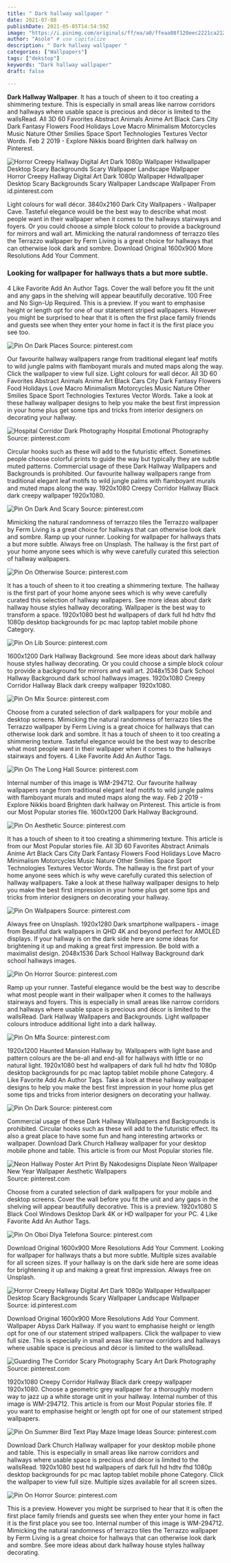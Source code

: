 ```yaml
---
title: " Dark hallway wallpaper "
date: 2021-07-08
publishDate: 2021-05-05T14:54:59Z
image: "https://i.pinimg.com/originals/ff/ea/a0/ffeaa08f120eec2221ca212134d55768.jpg"
author: "Asole" # use capitalize
description: " Dark hallway wallpaper "
categories: ["Wallpapers"]
tags: ["dekstop"]
keywords: "Dark hallway wallpaper"
draft: false

---
```



**Dark Hallway Wallpaper**. It has a touch of sheen to it too creating a shimmering texture. This is especially in small areas like narrow corridors and hallways where usable space is precious and décor is limited to the wallsRead. All 3D 60 Favorites Abstract Animals Anime Art Black Cars City Dark Fantasy Flowers Food Holidays Love Macro Minimalism Motorcycles Music Nature Other Smilies Space Sport Technologies Textures Vector Words. Feb 2 2019 - Explore Nikkis board Brighten dark hallway on Pinterest.

![Horror Creepy Hallway Digital Art Dark 1080p Wallpaper Hdwallpaper Desktop Scary Backgrounds Scary Wallpaper Landscape Wallpaper](https://i.pinimg.com/originals/26/9c/db/269cdb6bc4a9ca6ed820b1e09e19b49c.jpg "Horror Creepy Hallway Digital Art Dark 1080p Wallpaper Hdwallpaper Desktop Scary Backgrounds Scary Wallpaper Landscape Wallpaper")
Horror Creepy Hallway Digital Art Dark 1080p Wallpaper Hdwallpaper Desktop Scary Backgrounds Scary Wallpaper Landscape Wallpaper From id.pinterest.com


Light colours for wall décor. 3840x2160 Dark City Wallpapers - Wallpaper Cave. Tasteful elegance would be the best way to describe what most people want in their wallpaper when it comes to the hallways stairways and foyers. Or you could choose a simple block colour to provide a background for mirrors and wall art. Mimicking the natural randomness of terrazzo tiles the Terrazzo wallpaper by Ferm Living is a great choice for hallways that can otherwise look dark and sombre. Download Original 1600x900 More Resolutions Add Your Comment.

### Looking for wallpaper for hallways thats a but more subtle.

4 Like Favorite Add An Author Tags. Cover the wall before you fit the unit and any gaps in the shelving will appear beautifully decorative. 100 Free and No Sign-Up Required. This is a preview. If you want to emphasise height or length opt for one of our statement striped wallpapers. However you might be surprised to hear that it is often the first place family friends and guests see when they enter your home in fact it is the first place you see too.


![Pin On Dark Places](https://i.pinimg.com/originals/81/a2/53/81a25303a0d0ad0cf9a3f7cc1d548475.jpg "Pin On Dark Places")
Source: pinterest.com

Our favourite hallway wallpapers range from traditional elegant leaf motifs to wild jungle palms with flamboyant murals and muted maps along the way. Click the wallpaper to view full size. Light colours for wall décor. All 3D 60 Favorites Abstract Animals Anime Art Black Cars City Dark Fantasy Flowers Food Holidays Love Macro Minimalism Motorcycles Music Nature Other Smilies Space Sport Technologies Textures Vector Words. Take a look at these hallway wallpaper designs to help you make the best first impression in your home plus get some tips and tricks from interior designers on decorating your hallway.

![Hospital Corridor Dark Photography Hospital Emotional Photography](https://i.pinimg.com/originals/b9/49/a7/b949a70c70f6419e43b8cf45feb3aeb0.jpg "Hospital Corridor Dark Photography Hospital Emotional Photography")
Source: pinterest.com

Circular hooks such as these will add to the futuristic effect. Sometimes people choose colorful prints to guide the way but typically they are subtle muted patterns. Commercial usage of these Dark Hallway Wallpapers and Backgrounds is prohibited. Our favourite hallway wallpapers range from traditional elegant leaf motifs to wild jungle palms with flamboyant murals and muted maps along the way. 1920x1080 Creepy Corridor Hallway Black dark creepy wallpaper 1920x1080.

![Pin On Dark And Scary](https://i.pinimg.com/originals/a1/51/d2/a151d2e51003bd9a97b2b217631d3675.jpg "Pin On Dark And Scary")
Source: pinterest.com

Mimicking the natural randomness of terrazzo tiles the Terrazzo wallpaper by Ferm Living is a great choice for hallways that can otherwise look dark and sombre. Ramp up your runner. Looking for wallpaper for hallways thats a but more subtle. Always free on Unsplash. The hallway is the first part of your home anyone sees which is why weve carefully curated this selection of hallway wallpapers.

![Pin On Otherwise](https://i.pinimg.com/originals/c8/5a/62/c85a620581dc24332d5cb91acc3d5226.jpg "Pin On Otherwise")
Source: pinterest.com

It has a touch of sheen to it too creating a shimmering texture. The hallway is the first part of your home anyone sees which is why weve carefully curated this selection of hallway wallpapers. See more ideas about dark hallway house styles hallway decorating. Wallpaper is the best way to transform a space. 1920x1080 best hd wallpapers of dark full hd hdtv fhd 1080p desktop backgrounds for pc mac laptop tablet mobile phone Category.

![Pin On Lib](https://i.pinimg.com/originals/4c/f1/b6/4cf1b6b42f5d50d873f03d21279dd4d6.jpg "Pin On Lib")
Source: pinterest.com

1600x1200 Dark Hallway Background. See more ideas about dark hallway house styles hallway decorating. Or you could choose a simple block colour to provide a background for mirrors and wall art. 2048x1536 Dark School Hallway Background dark school hallways images. 1920x1080 Creepy Corridor Hallway Black dark creepy wallpaper 1920x1080.

![Pin On Mix](https://i.pinimg.com/originals/fe/d0/14/fed014d32163cd0334a9e11c2fabf2f0.jpg "Pin On Mix")
Source: pinterest.com

Choose from a curated selection of dark wallpapers for your mobile and desktop screens. Mimicking the natural randomness of terrazzo tiles the Terrazzo wallpaper by Ferm Living is a great choice for hallways that can otherwise look dark and sombre. It has a touch of sheen to it too creating a shimmering texture. Tasteful elegance would be the best way to describe what most people want in their wallpaper when it comes to the hallways stairways and foyers. 4 Like Favorite Add An Author Tags.

![Pin On The Long Hall](https://i.pinimg.com/originals/c9/cb/05/c9cb0547fb4e11cad9d97f4e1464fee1.jpg "Pin On The Long Hall")
Source: pinterest.com

Internal number of this image is WM-294712. Our favourite hallway wallpapers range from traditional elegant leaf motifs to wild jungle palms with flamboyant murals and muted maps along the way. Feb 2 2019 - Explore Nikkis board Brighten dark hallway on Pinterest. This article is from our Most Popular stories file. 1600x1200 Dark Hallway Background.

![Pin On Aesthetic](https://i.pinimg.com/originals/70/1c/51/701c514d50e2ff6877ad93aa5aa705ba.jpg "Pin On Aesthetic")
Source: pinterest.com

It has a touch of sheen to it too creating a shimmering texture. This article is from our Most Popular stories file. All 3D 60 Favorites Abstract Animals Anime Art Black Cars City Dark Fantasy Flowers Food Holidays Love Macro Minimalism Motorcycles Music Nature Other Smilies Space Sport Technologies Textures Vector Words. The hallway is the first part of your home anyone sees which is why weve carefully curated this selection of hallway wallpapers. Take a look at these hallway wallpaper designs to help you make the best first impression in your home plus get some tips and tricks from interior designers on decorating your hallway.

![Pin On Wallpapers](https://i.pinimg.com/originals/b3/43/55/b3435563ab2c306f52d3e79bd37a9085.jpg "Pin On Wallpapers")
Source: pinterest.com

Always free on Unsplash. 1920x1280 Dark smartphone wallpapers - image from Beautiful dark wallpapers in QHD 4K and beyond perfect for AMOLED displays. If your hallway is on the dark side here are some ideas for brightening it up and making a great first impression. Be bold with a maximalist design. 2048x1536 Dark School Hallway Background dark school hallways images.

![Pin On Horror](https://i.pinimg.com/originals/54/56/d8/5456d893b687340f10d9a3831ecdbd42.jpg "Pin On Horror")
Source: pinterest.com

Ramp up your runner. Tasteful elegance would be the best way to describe what most people want in their wallpaper when it comes to the hallways stairways and foyers. This is especially in small areas like narrow corridors and hallways where usable space is precious and décor is limited to the wallsRead. Dark Hallway Wallpapers and Backgrounds. Light wallpaper colours introduce additional light into a dark hallway.

![Pin On Mfa](https://i.pinimg.com/originals/e2/d0/13/e2d013ca9c2c7a4fd4f0a7b02fe62ed6.png "Pin On Mfa")
Source: pinterest.com

1920x1200 Haunted Mansion Hallway by. Wallpapers with light base and pattern colours are the be-all and end-all for hallways with little or no natural light. 1920x1080 best hd wallpapers of dark full hd hdtv fhd 1080p desktop backgrounds for pc mac laptop tablet mobile phone Category. 4 Like Favorite Add An Author Tags. Take a look at these hallway wallpaper designs to help you make the best first impression in your home plus get some tips and tricks from interior designers on decorating your hallway.

![Pin On Dark](https://i.pinimg.com/originals/ba/4a/73/ba4a73aca189680c011a58afc46b3ff8.jpg "Pin On Dark")
Source: pinterest.com

Commercial usage of these Dark Hallway Wallpapers and Backgrounds is prohibited. Circular hooks such as these will add to the futuristic effect. Its also a great place to have some fun and hang interesting artworks or wallpaper. Download Dark Church Hallway wallpaper for your desktop mobile phone and table. This article is from our Most Popular stories file.

![Neon Hallway Poster Art Print By Nakodesigns Displate Neon Wallpaper New Year Wallpaper Aesthetic Wallpapers](https://i.pinimg.com/originals/a8/a3/ef/a8a3efdb63b61b933b63f481651a1747.png "Neon Hallway Poster Art Print By Nakodesigns Displate Neon Wallpaper New Year Wallpaper Aesthetic Wallpapers")
Source: pinterest.com

Choose from a curated selection of dark wallpapers for your mobile and desktop screens. Cover the wall before you fit the unit and any gaps in the shelving will appear beautifully decorative. This is a preview. 1920x1080 S Black Cool Windows Desktop Dark 4K or HD wallpaper for your PC. 4 Like Favorite Add An Author Tags.

![Pin On Oboi Dlya Telefona](https://i.pinimg.com/736x/9c/44/2e/9c442ec1fa454f6ac3877229ee1ebe80.jpg "Pin On Oboi Dlya Telefona")
Source: pinterest.com

Download Original 1600x900 More Resolutions Add Your Comment. Looking for wallpaper for hallways thats a but more subtle. Multiple sizes available for all screen sizes. If your hallway is on the dark side here are some ideas for brightening it up and making a great first impression. Always free on Unsplash.

![Horror Creepy Hallway Digital Art Dark 1080p Wallpaper Hdwallpaper Desktop Scary Backgrounds Scary Wallpaper Landscape Wallpaper](https://i.pinimg.com/originals/26/9c/db/269cdb6bc4a9ca6ed820b1e09e19b49c.jpg "Horror Creepy Hallway Digital Art Dark 1080p Wallpaper Hdwallpaper Desktop Scary Backgrounds Scary Wallpaper Landscape Wallpaper")
Source: id.pinterest.com

Download Original 1600x900 More Resolutions Add Your Comment. Wallpaper Abyss Dark Hallway. If you want to emphasise height or length opt for one of our statement striped wallpapers. Click the wallpaper to view full size. This is especially in small areas like narrow corridors and hallways where usable space is precious and décor is limited to the wallsRead.

![Guarding The Corridor Scary Photography Scary Art Dark Photography](https://i.pinimg.com/736x/ad/54/c8/ad54c87497df47e35118c03793f20dc6.jpg "Guarding The Corridor Scary Photography Scary Art Dark Photography")
Source: pinterest.com

1920x1080 Creepy Corridor Hallway Black dark creepy wallpaper 1920x1080. Choose a geometric grey wallpaper for a thoroughly modern way to jazz up a white storage unit in your hallway. Internal number of this image is WM-294712. This article is from our Most Popular stories file. If you want to emphasise height or length opt for one of our statement striped wallpapers.

![Pin On Summer Bird Text Play Maze Image Ideas](https://i.pinimg.com/originals/28/8e/75/288e759be1ccca0094b161f022eb11a5.jpg "Pin On Summer Bird Text Play Maze Image Ideas")
Source: pinterest.com

Download Dark Church Hallway wallpaper for your desktop mobile phone and table. This is especially in small areas like narrow corridors and hallways where usable space is precious and décor is limited to the wallsRead. 1920x1080 best hd wallpapers of dark full hd hdtv fhd 1080p desktop backgrounds for pc mac laptop tablet mobile phone Category. Click the wallpaper to view full size. Multiple sizes available for all screen sizes.

![Pin On Horror](https://i.pinimg.com/originals/ff/ea/a0/ffeaa08f120eec2221ca212134d55768.jpg "Pin On Horror")
Source: pinterest.com

This is a preview. However you might be surprised to hear that it is often the first place family friends and guests see when they enter your home in fact it is the first place you see too. Internal number of this image is WM-294712. Mimicking the natural randomness of terrazzo tiles the Terrazzo wallpaper by Ferm Living is a great choice for hallways that can otherwise look dark and sombre. See more ideas about dark hallway house styles hallway decorating.

